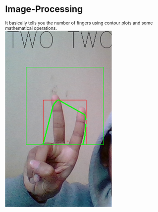 [//]: # (Image References)

[image1]: ./output.png "Image"

# Image-Processing
It basically tells you the number of fingers using contour plots and some mathematical operations.
![Image][image1]
